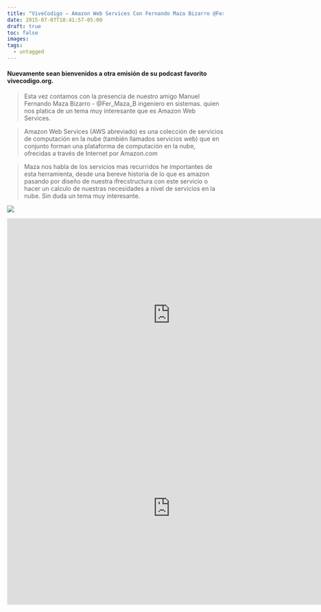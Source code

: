 ```yaml
---
title: "ViveCodigo – Amazon Web Services Con Fernando Maza Bizarro @Fer_Maza_B"
date: 2015-07-07T18:41:57-05:00
draft: true
toc: false
images:
tags:
  - untagged
---
```


<h4>Nuevamente sean bienvenidos a otra emisión de su podcast favorito vivecodigo.org. </h4>

>Esta vez contamos con la presencia de nuestro amigo Manuel Fernando Maza Bizarro - @Fer_Maza_B ingeniero en sistemas. quien nos platica de un tema muy interesante que es Amazon Web Services.

>Amazon Web Services (AWS abreviado) es una colección de servicios de computación en la nube (también llamados servicios web) que en conjunto forman una plataforma de computación en la nube, ofrecidas a través de Internet por Amazon.com

>Maza nos habla de los servicios mas recurridos he importantes de esta herramienta, desde una bereve historia de lo que es amazon pasando por diseño de nuestra ifrecstructura con este servicio o hacer un calculo de nuestras necesidades a nivel de servicios en la nube. Sin duda un tema muy interesante.

![](http://vivecodigo.org/images/dos.jpg)

<iframe src="https://player.vimeo.com/video/132557815" width="760" height="450" frameborder="0"></iframe>
<iframe src="https://player.vimeo.com/video/132551768" width="760" height="450" frameborder="0"></iframe>
